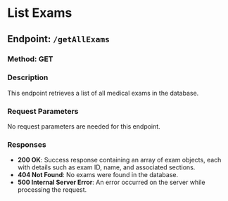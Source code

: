 # List Exams

## Endpoint: `/getAllExams`

### Method: GET

### Description
This endpoint retrieves a list of all medical exams in the database.

### Request Parameters
No request parameters are needed for this endpoint.

### Responses
- **200 OK**: Success response containing an array of exam objects, each with details such as exam ID, name, and associated sections.
- **404 Not Found**: No exams were found in the database.
- **500 Internal Server Error**: An error occurred on the server while processing the request.

